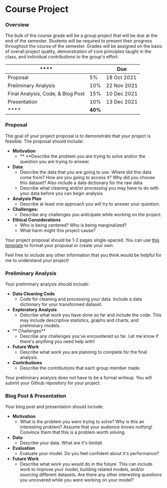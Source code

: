 # Course Project

### Overview

The bulk of the course grade will be a group project that will be due at the end of the semester. Students will be required to present their progress throughout the course of the semester. Grades will be assigned on the basis of overall project quality, demonstration of core principles taught in the class, and individual contributions to the group's effort.&#x20;

| ****                              |         | **Due**     |
| --------------------------------- | ------- | ----------- |
| Proposal                          | 5%      | 18 Oct 2021 |
| Preliminary Analysis              | 10%     | 22 Nov 2021 |
| Final Analysis, Code, & Blog Post | 15%     | 10 Dec 2021 |
| Presentation                      | 10%     | 13 Dec 2021 |
| ****                              | **40%** |             |

### Proposal

The goal of your project proposal is to demonstrate that your project is feasible. The proposal should include:

* **Motivation**
  * ** **Describe the problem you are trying to solve and/or the question you are trying to answer.&#x20;
* **Data**:
  * Describe the data that you are going to use. Where did this data come from? How are you going to access it? Why did you choose this dataset? Also include a data dictionary for the raw data.
  * Describe what cleaning and/or processing you may have to do with your data before you can begin analysis.
* **Analysis Plan**
  * Describe at least one approach you will try to answer your question.&#x20;
* **Challenges:**
  * Describe any challenges you anticipate while working on the project.
* **Ethical Considerations**
  * Who is being centered? Who is being marginalized?
  * What harm might this project cause?

Your project proposal should be 1-2 pages single-spaced. You can use [this template](https://docs.google.com/document/d/1FCQERhKoaBh2wt0MI3Vhk-M7m6DOSTdHj67yPv8xcfo/edit?usp=sharing) to format your proposal or create your own.&#x20;

Feel free to include any other information that you think would be helpful for me to understand your project!

### Preliminary Analysis

&#x20;Your preliminary analysis should include:

* **Data Cleaning Code**
  * Code for cleaning and processing your data. Include a data dictionary for your transformed dataset.
* **Exploratory Analysis**
  * Describe what work you have done so far and include the code. This may include descriptive statistics, graphs and charts, and preliminary models.
* ** Challenges**
  * Describe any challenges you've encountered so far. Let me know if there's anything you need help with!
* **Future Work**
  * Describe what work you are planning to complete for the final analysis.
* **Contributions**
  * Describe the contributions that each group member made.

Your preliminary analysis does not have to be a formal writeup. You will submit your Github repository for your project.

### Blog Post & Presentation&#x20;

Your blog post and presentation should include:

* **Motivation**
  * What is the problem you were trying to solve? Why is this an interesting problem? Assume that your audience knows nothing! Convince them that this is a problem worth solving.&#x20;
* **Data**
  * Describe your data. What are it's limitati
* **Evaluation**
  * Evaluate your model. Do you feel confident about it's performance?
* **Future Work**
  * Describe what work you would do in the future. This can include work to improve your model, building related models, and/or sourcing different datasets. Are there any other interesting questions you uncovered while you were working on your model?






